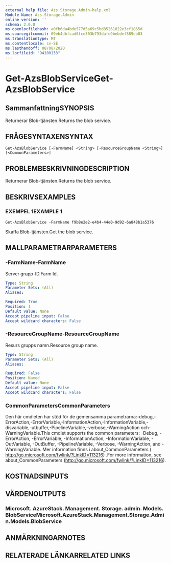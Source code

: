 ```yaml
---
external help file: Azs.Storage.Admin-help.xml
Module Name: Azs.Storage.Admin
online version: ''
schema: 2.0.0
ms.openlocfilehash: a0fb6da4bde577d5a69c5bd85261822e3cf1865d
ms.sourcegitcommit: 09eb4dbfcad6fce303b793dafe9bebdef589db03
ms.translationtype: MT
ms.contentlocale: sv-SE
ms.lasthandoff: 08/08/2020
ms.locfileid: "94100133"
---
```

# <span data-ttu-id="20d4e-101">Get-AzsBlobService</span><span class="sxs-lookup"><span data-stu-id="20d4e-101">Get-AzsBlobService</span></span>

## <span data-ttu-id="20d4e-102">Sammanfattning</span><span class="sxs-lookup"><span data-stu-id="20d4e-102">SYNOPSIS</span></span>
<span data-ttu-id="20d4e-103">Returnerar Blob-tjänsten.</span><span class="sxs-lookup"><span data-stu-id="20d4e-103">Returns the blob service.</span></span>

## <span data-ttu-id="20d4e-104">FRÅGESYNTAXEN</span><span class="sxs-lookup"><span data-stu-id="20d4e-104">SYNTAX</span></span>

```
Get-AzsBlobService [-FarmName] <String> [-ResourceGroupName <String>] [<CommonParameters>]
```

## <span data-ttu-id="20d4e-105">PROBLEMBESKRIVNING</span><span class="sxs-lookup"><span data-stu-id="20d4e-105">DESCRIPTION</span></span>
<span data-ttu-id="20d4e-106">Returnerar Blob-tjänsten.</span><span class="sxs-lookup"><span data-stu-id="20d4e-106">Returns the blob service.</span></span>

## <span data-ttu-id="20d4e-107">BESKRIVS</span><span class="sxs-lookup"><span data-stu-id="20d4e-107">EXAMPLES</span></span>

### <span data-ttu-id="20d4e-108">EXEMPEL 1</span><span class="sxs-lookup"><span data-stu-id="20d4e-108">EXAMPLE 1</span></span>
```
Get-AzsBlobService -FarmName f9b8e2e2-e4b4-44e0-9d92-6a848b1a5376
```

<span data-ttu-id="20d4e-109">Skaffa Blob-tjänsten.</span><span class="sxs-lookup"><span data-stu-id="20d4e-109">Get the blob service.</span></span>

## <span data-ttu-id="20d4e-110">MALLPARAMETRAR</span><span class="sxs-lookup"><span data-stu-id="20d4e-110">PARAMETERS</span></span>

### <span data-ttu-id="20d4e-111">-FarmName</span><span class="sxs-lookup"><span data-stu-id="20d4e-111">-FarmName</span></span>
<span data-ttu-id="20d4e-112">Server grupp-ID.</span><span class="sxs-lookup"><span data-stu-id="20d4e-112">Farm Id.</span></span>

```yaml
Type: String
Parameter Sets: (All)
Aliases:

Required: True
Position: 1
Default value: None
Accept pipeline input: False
Accept wildcard characters: False
```

### <span data-ttu-id="20d4e-113">-ResourceGroupName</span><span class="sxs-lookup"><span data-stu-id="20d4e-113">-ResourceGroupName</span></span>
<span data-ttu-id="20d4e-114">Resurs grupps namn.</span><span class="sxs-lookup"><span data-stu-id="20d4e-114">Resource group name.</span></span>

```yaml
Type: String
Parameter Sets: (All)
Aliases:

Required: False
Position: Named
Default value: None
Accept pipeline input: False
Accept wildcard characters: False
```

### <span data-ttu-id="20d4e-115">CommonParameters</span><span class="sxs-lookup"><span data-stu-id="20d4e-115">CommonParameters</span></span>
<span data-ttu-id="20d4e-116">Den här cmdleten har stöd för de gemensamma parametrarna:-debug,-ErrorAction,-ErrorVariable,-InformationAction,-InformationVariable,-disvariable,-utbuffer,-PipelineVariable,-verbose,-WarningAction och-WarningVariable.</span><span class="sxs-lookup"><span data-stu-id="20d4e-116">This cmdlet supports the common parameters: -Debug, -ErrorAction, -ErrorVariable, -InformationAction, -InformationVariable, -OutVariable, -OutBuffer, -PipelineVariable, -Verbose, -WarningAction, and -WarningVariable.</span></span> <span data-ttu-id="20d4e-117">Mer information finns i about_CommonParameters ( http://go.microsoft.com/fwlink/?LinkID=113216) .</span><span class="sxs-lookup"><span data-stu-id="20d4e-117">For more information, see about_CommonParameters (http://go.microsoft.com/fwlink/?LinkID=113216).</span></span>

## <span data-ttu-id="20d4e-118">KOSTNADS</span><span class="sxs-lookup"><span data-stu-id="20d4e-118">INPUTS</span></span>

## <span data-ttu-id="20d4e-119">VÄRDEN</span><span class="sxs-lookup"><span data-stu-id="20d4e-119">OUTPUTS</span></span>

### <span data-ttu-id="20d4e-120">Microsoft. AzureStack. Management. Storage. admin. Models. BlobService</span><span class="sxs-lookup"><span data-stu-id="20d4e-120">Microsoft.AzureStack.Management.Storage.Admin.Models.BlobService</span></span>

## <span data-ttu-id="20d4e-121">ANMÄRKNINGAR</span><span class="sxs-lookup"><span data-stu-id="20d4e-121">NOTES</span></span>

## <span data-ttu-id="20d4e-122">RELATERADE LÄNKAR</span><span class="sxs-lookup"><span data-stu-id="20d4e-122">RELATED LINKS</span></span>
